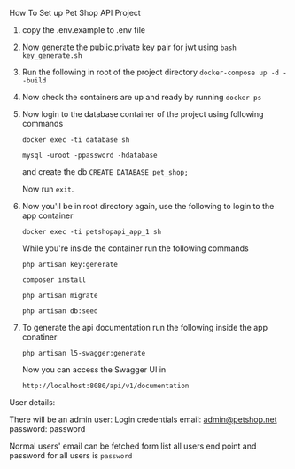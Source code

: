 How To Set up Pet Shop API Project

1. copy the .env.example to .env file 

2. Now generate the public,private key pair for jwt using
      `bash key_generate.sh`

3. Run the following in root of the project directory
      `docker-compose up -d --build`

4. Now check the containers are up and ready by running
      `docker ps`
5. Now login to the database container of the project using following commands
    
    `docker exec -ti database sh` 

    `mysql -uroot -ppassword -hdatabase`

    and create the db `CREATE DATABASE pet_shop;`
   
    Now run `exit`.

6. Now you'll be in root directory again, use the following to login to the app container
    
    `docker exec -ti petshopapi_app_1 sh` 
    
    While you're inside the container run the following commands
    
    `php artisan key:generate`

    `composer install`

    `php artisan migrate`
    
    `php artisan db:seed`

7. To generate the api documentation run the following inside the app conatiner
    
    `php artisan l5-swagger:generate`

    Now you can access the Swagger UI in
   
    `http://localhost:8080/api/v1/documentation`

User details:

There will be an admin user:
Login credentials
email: admin@petshop.net
password: password

Normal users' email can be fetched form list all users end point and password for all users is `password`
